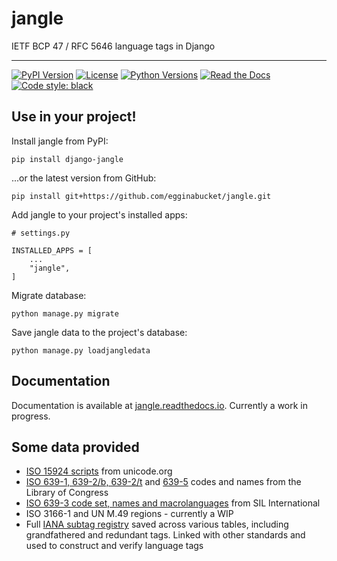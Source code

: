 # jangle

IETF BCP 47 / RFC 5646 language tags in Django

---

[![PyPI Version](https://img.shields.io/pypi/v/django-jangle.svg)](https://pypi.org/project/django-jangle/)
[![License](https://img.shields.io/pypi/l/django-jangle.svg)](https://pypi.org/project/django-jangle/)
[![Python Versions](https://img.shields.io/pypi/pyversions/django-jangle.svg)](https://pypi.org/project/django-jangle/)
[![Read the Docs](https://img.shields.io/readthedocs/jangle.svg)](https://jangle.readthedocs.io/en/latest/)
[![Code style: black](https://img.shields.io/badge/code%20style-black-000000.svg)](https://github.com/psf/black)

## Use in your project!

Install jangle from PyPI:

`pip install django-jangle`

...or the latest version from GitHub:

`pip install git+https://github.com/egginabucket/jangle.git`

Add jangle to your project's installed apps:

```
# settings.py

INSTALLED_APPS = [
    ...
    "jangle",
]
```

Migrate database:

`python manage.py migrate`

Save jangle data to the project's database:

`python manage.py loadjangledata`

## Documentation

Documentation is available at [jangle.readthedocs.io](https://jangle.readthedocs.io/en/latest/). Currently a work in progress.

## Some data provided

- [ISO 15924 scripts](https://www.unicode.org/iso15924/) from unicode.org
- [ISO 639-1, 639-2/b, 639-2/t](https://www.loc.gov/standards/iso639-2/langhome.html) and [639-5](https://www.loc.gov/standards/iso639-5/) codes and names from the Library of Congress
- [ISO 639-3 code set, names and macrolanguages](https://iso639-3.sil.org/code_tables/download_tables) from SIL International
- ISO 3166-1 and UN M.49 regions - currently a WIP
- Full [IANA subtag registry](https://www.iana.org/assignments/language-subtag-registry/language-subtag-registry) saved across various tables, including grandfathered and redundant tags. Linked with other standards and used to construct and verify language tags

